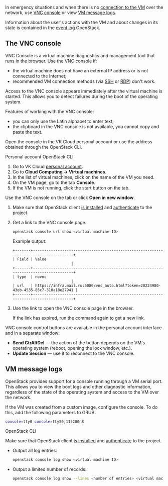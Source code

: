 In emergency situations and when there is no [connection to the VM](../vm-connect/vm-connect-nix#4_connect_to_the_vm) over the network, use [VNC console](#the-vnc-console) or view [VM message logs](#vm_message_logs).

<info>

Information about the user's actions with the VM and about changes in its state is contained in the [event log](../vm-manage#viewing_the_event_log) OpenStack.

</info>

## The VNC console

VNC Console is a virtual machine diagnostics and management tool that runs in the browser. Use the VNC console if:

- the virtual machine does not have an external IP address or is not connected to the Internet;
- recommended VM connection methods (via [SSH](../vm-connect/vm-connect-nix) or [RDP](../vm-connect/vm-connect-win)) don't work.

Access to the VNC console appears immediately after the virtual machine is started. This allows you to detect failures during the boot of the operating system.

Features of working with the VNC console:

- you can only use the Latin alphabet to enter text;
- the clipboard in the VNC console is not available, you cannot copy and paste the text.

Open the console in the VK Cloud personal account or use the address obtained through the OpenStack CLI.

<tabs>
<tablist>
<tab>Personal account</tab>
<tab>OpenStack CLI</tab>
</tablist>

<tabpanel>

1. Go to VK Cloud [personal account](https://mcs.mail.ru/app/en).
2. Go to **Cloud Computing → Virtual machines**.
3. In the list of virtual machines, click on the name of the VM you need.
4. On the VM page, go to the tab **Console**.
5. If the VM is not running, click the start button on the tab.

<info>

Use the VNC console on the tab or click **Open in new window**.

</info>

</tabpanel>

<tabpanel>

1. Make sure that OpenStack client [is installed](/en/manage/tools-for-using-services/openstack-cli#1_install_the_openstack_client) and [authenticate](/en/manage/tools-for-using-services/openstack-cli#3_complete_authentication) to the project.

2. Get a link to the VNC console page.

   ```bash
   openstack console url show <virtual machine ID>
   ```

   Example output:

   ```
   +-------+-------------------------------------------------------------------------------------+
   | Field | Value                                                                               |
   +-------+-------------------------------------------------------------------------------------+
   | type  | novnc                                                                               |
   | url   | https://infra.mail.ru:6080/vnc_auto.html?token=20224980-43eb-4535-85c7-310a18e27941 |
   +-------+-------------------------------------------------------------------------------------+
   ```

3. Use the link to open the VNC console page in the browser.

   <info>

   If the link has expired, run the command again to get a new link.

   </info>

</tabpanel>
</tabs>

VNC console control buttons are available in the personal account interface and in a separate window:

- **Send CtrAltDel** — the action of the button depends on the VM's operating system (reboot, opening the lock window, etc.).
- **Update Session** — use it to reconnect to the VNC console.

## VM message logs

OpenStack provides support for a console running through a VM serial port. This allows you to view the boot logs and other diagnostic information, regardless of the state of the operating system and access to the VM over the network.

If the VM was created from a custom image, configure the console. To do this, add the following parameters to GRUB:

```bash
console=tty0 console=ttyS0,115200n8
```

<tabs>
<tablist>
<tab>OpenStack CLI</tab>
</tablist>

<tabpanel>

Make sure that OpenStack client [is installed](/en/manage/tools-for-using-services/openstack-cli#1_install_the_openstack_client) and [authenticate](/en/manage/tools-for-using-services/openstack-cli#3_complete_authentication) to the project.

- Output all log entries:

   ```bash
   openstack console log show <virtual machine ID>
   ```

- Output a limited number of records:

   ```bash
   openstack console log show --lines <number of entries> <virtual machine ID>
  ```

</tabpanel>
</tabs>

